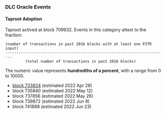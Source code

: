 ### DLC Oracle Events

#### Taproot Adoption

Taproot actived at block 709632. Events in this category attest to the fraction:
```
(number of transactions in past 2016 blocks with at least one P2TR input)
-------------------------------------------------------------------------
         (total number of transactions in past 2016 blocks)
```
The numeric value represents **hundredths of a percent**, with a range from 0 to 10000.

- [block 733824](https://oracle.suredbits.com/announcement/131b1ab7acf248003fbec0884e9c71378d0797595fc76623f5da5b606a455a09) (estimated 2022 Apr 28)
- block 735840 (estimated 2022 May 12)
- block 737856 (estimated 2022 May 26)
- block 739872 (estimated 2022 Jun 9)
- block 741888 (estimated 2022 Jun 23)

<script data-goatcounter="https://cryptoanarchyparty.goatcounter.com/count" async src="//gc.zgo.at/count.js"></script>
